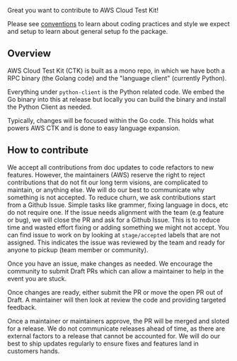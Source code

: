 Great you want to contribute to AWS Cloud Test Kit!

Please see [conventions](./conventions.md) to learn about coding practices and style we expect and setup to learn about general setup fo the package.

## Overview

AWS Cloud Test Kit (CTK) is built as a mono repo, in which we have both a RPC binary (the Golang code) and the "language client" (currently Python). 

Everything under `python-client` is the Python related code. We embed the Go binary into this at release but locally you can build the binary and install the Python Client as needed.

Typically, changes will be focused within the Go code. This holds what powers AWS CTK and is done to easy language expansion.

## How to contribute

We accept all contributions from doc updates to code refactors to new features. However, the maintainers (AWS) reserve the right to reject contributions that do not fit our long term visions, are complicated to maintain, or anything else. We will do our best to communicate why something is not accepted. To reduce churn, we ask contributions start from a Github Issue. Simple tasks like grammer, fixing language in docs, etc do not require one. If the issue needs alignment with the team (e.g feature or bug), we will close the PR and ask for a Github Issue. This is to reduce time and wasted effort fixing or adding something we might not accept. You can find issue to work on by looking at `stage/accepted` labels that are not assigned. This indicates the issue was reviewed by the team and ready for anyone to pickup (team member or community).

Once you have an issue, make changes as needed. We encourage the community to submit Draft PRs which can allow a maintainer to help in the event you are stuck.

Once changes are ready, either submit the PR or move the open PR out of Draft. A maintainer will then look at review the code and providing targeted feedback. 

Once a maintainer or maintainers approve, the PR will be merged and sloted for a release. We do not communicate releases ahead of time, as there are external factors to a release that cannot be accounted for. We will do our best to ship updates regularly to ensure fixes and features land in customers hands.

